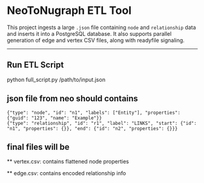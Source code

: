# NeoToNugraph ETL Tool

This project ingests a large `.json` file containing `node` and `relationship` data and inserts it into a PostgreSQL database. It also supports parallel generation of edge and vertex CSV files, along with readyfile signaling.

---

## Run ETL Script
python full_script.py /path/to/input.json

## json file from neo should contains 
```
{"type": "node", "id": "n1", "labels": ["Entity"], "properties": {"guid": "123", "name": "Example"}}
{"type": "relationship", "id": "r1", "label": "LINKS", "start": {"id": "n1", "properties": {}}, "end": {"id": "n2", "properties": {}}}
```
## final  files will be 

** vertex.csv: contains flattened node properties

** edge.csv: contains encoded relationship info
